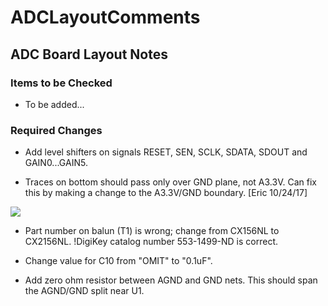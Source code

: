 # ADCLayoutComments
## ADC Board Layout Notes

### Items to be Checked

 * To be added...

### Required Changes

 * Add level shifters on signals RESET, SEN, SCLK, SDATA, SDOUT and GAIN0...GAIN5.

 * Traces on bottom should pass only over GND plane, not A3.3V. Can fix this by making a change to the A3.3V/GND boundary.  [Eric 10/24/17]

<img src="http://gauss.bu.edu/svn/botlab.dosi/hardware/trunk/ADC/notes/pix1.png">

 * Part number on balun (T1) is wrong; change from CX156NL to CX2156NL. !DigiKey catalog number 553-1499-ND is correct.

 * Change value for C10 from "OMIT" to "0.1uF".

 * Add zero ohm resistor between AGND and GND nets.  This should span the AGND/GND split near U1.
